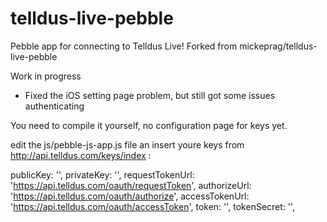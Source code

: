 telldus-live-pebble
===================

Pebble app for connecting to Telldus Live!
Forked from mickeprag/telldus-live-pebble

  Work in progress

  - Fixed the iOS setting page problem, but still got some issues authenticating

You need to compile it yourself, no configuration page for keys yet.

edit the js/pebble-js-app.js file an insert youre keys from http://api.telldus.com/keys/index :

publicKey: '',
privateKey: '',
requestTokenUrl: 'https://api.telldus.com/oauth/requestToken',
authorizeUrl: 'https://api.telldus.com/oauth/authorize',
accessTokenUrl: 'https://api.telldus.com/oauth/accessToken',
token: '',
tokenSecret: '',
